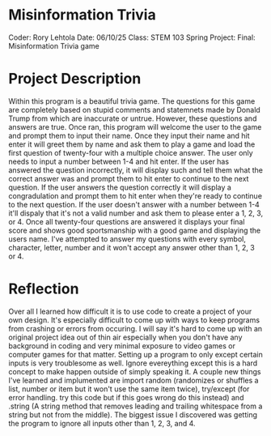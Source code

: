 # Misinformation Trivia

Coder: Rory Lehtola
Date: 06/10/25
Class: STEM 103 Spring
Project: Final: Misinformation Trivia game

# Project Description
Within this program is a beautiful trivia game. The questions for this game are completely based on stupid comments and statemnets made by Donald Trump from which are inaccurate or untrue. However, these questions and answers are true. Once ran, this program will welcome the user to the game and prompt them to input their name. Once they input their name and hit enter it will greet them by name and ask them to play a game and load the first question of twenty-four with a multiple choice answer. The user only needs to input a number between 1-4 and hit enter. If the user has answered the question incorrectly, it will display such and tell them what the correct answer was and prompt them to hit enter to continue to the next question. If the user answers the question correctly it will display a congradulation and prompt them to hit enter when they're ready to continue to the next question. If the user doesn't answer with a number between 1-4 it'll dispaly that it's not a valid number and ask them to please enter a 1, 2, 3, or 4. Once all twenty-four questions are answered it displays your final score and shows good sportsmanship with a good game and displaying the users name. I've attempted to answer my questions with every symbol, character, letter, number and it won't accept any answer other than 1, 2, 3 or 4.

# Reflection
Over all I learned how difficult it is to use code to create a project of your own design. It's especially difficult to come up with ways to keep programs from crashing or errors from occuring. I will say it's hard to come up with an original project idea out of thin air especially when you don't have any background in coding and very minimal exposure to video games or computer games for that matter. Setting up a program to only except certain inputs is very troublesome as well. Ignore evereything except this is a hard concept to make happen outside of simply speaking it. A couple new things I've learned and implumented are import random (randomizes or shuffles a list, number or item but it won't use the same item twice), try/except (for error handling. try this code but if this goes wrong do this instead) and .string (A string method that removes leading and trailing whitespace from a string but not from the middle). The biggest issue I discovered was getting the program to ignore all inputs other than 1, 2, 3, and 4. 
